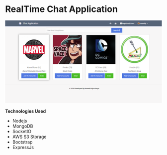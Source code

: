 # RealTime Chat Application

![](screencapture-chat.png)

**Technologies Used**
- Nodejs 
- MongoDB
- SocketIO 
- AWS S3 Storage
- Bootstrap
- ExpressJs


